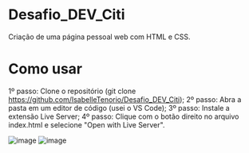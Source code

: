 # Desafio_DEV_Citi
Criação de uma página pessoal web com HTML e CSS.

# Como usar
1º passo: Clone o repositório (git clone https://github.com/IsabelleTenorio/Desafio_DEV_Citi);
2º passo: Abra a pasta em um editor de código (usei o VS Code);
3º passo: Instale a extensão Live Server;
4º passo: Clique com o botão direito no arquivo index.html e selecione "Open with Live Server".

![image](https://github.com/user-attachments/assets/c9fb721c-c72c-47ce-bde6-2ed2d6d6a277)
![image](https://github.com/user-attachments/assets/187ac857-8b4b-4263-95e7-207eb0c82e55)
